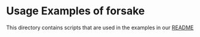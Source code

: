# Usage Examples of forsake

This directory contains scripts that are used in the examples in our [README](../README.md)
